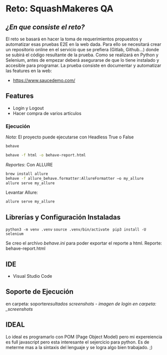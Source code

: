 # Reto: SquashMakeres QA

## _¿En que consiste el reto?_

El reto se basará en hacer la toma de requerimientos propuestos y automatizar esas pruebas E2E en la web dada. Para ello se necesitará crear un repositorio online en el servicio que se prefiera (Gitlab, Github...) donde se subirá el código resultante
de la prueba.
Como se realizará en Python y Selenium, antes de empezar deberá asegurarse de que lo tiene instalado y accesible para programar.
La prueba consiste en documentar y automatizar las features en la web:

- https://www.saucedemo.com/

## Features

- Login y Logout
- Hacer compra de varios artículos

### Ejecución

_Nota:_ El proyecto puede ejecutarse con Headless True o False

```sh
behave
```

```sh
behave -f html -o behave-report.html
```

_Reportes_: Con ALLURE

```sh
brew install allure
behave -f allure_behave.formatter:AllureFormatter –o my_allure
allure serve my_allure
```

Levantar Allure:

```sh
allure serve my_allure
```

## Librerías y Configuración Instaladas

`python3 -m venv .venv`
`source .venv/bin/activate `
`pip3 install -U selenium`

Se creo el archivo _behave.ini_ para poder exportar el reporte a html.
Reporte: behave-report.html

## IDE

- Visual Studio Code

## Soporte de Ejecución

en carpeta: soporte*resultados
screenshots - imagen de login en carpeta: \_screenshots*

## IDEAL

Lo ideal es programarlo con POM (Page Object Model) pero mi expereiencia es full javascript pero esta interesante
el sejercicio para python. Es de meterme mas a la sintaxis del lenguaje y se logra algo bien trabajado. ;)
